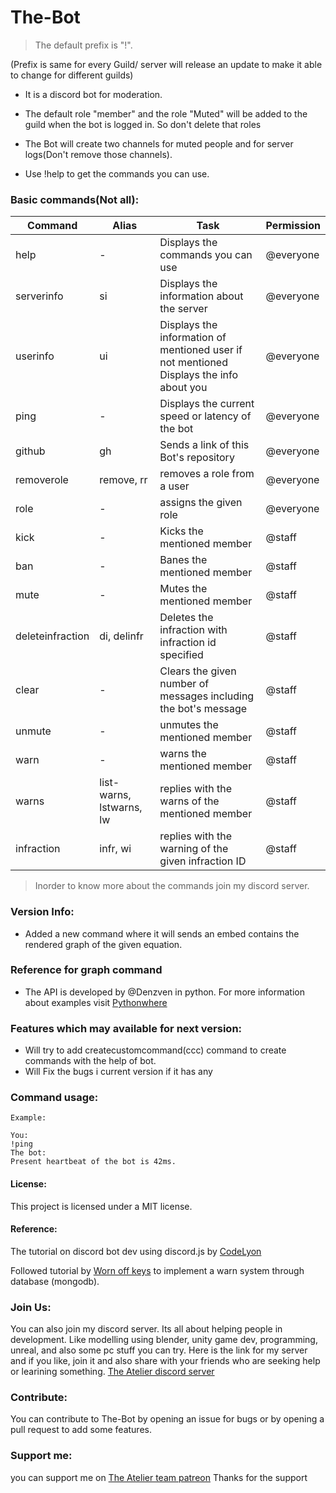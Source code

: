 # The-Bot

> The default prefix is "!".

(Prefix is same for every Guild/ server will release an update to make it able to change for different guilds)

* It is a discord bot for moderation.

* The default role "member" and the role "Muted" will be added to the guild when the bot is logged in. So don't delete that roles

* The Bot will create two channels for muted people and for server logs(Don't remove those channels).

* Use !help to get the commands you can use.

### Basic commands(Not all):

Command |  Alias   |    Task    | Permission
------- |  -----   |    ----    | ----------
help | - | Displays the commands you can use | @everyone
serverinfo | si | Displays the information about the server | @everyone
userinfo | ui | Displays the information of mentioned user if not mentioned Displays the info about you | @everyone
ping | - | Displays the current speed or latency of the bot | @everyone
github | gh | Sends a link of this Bot's repository | @everyone
removerole | remove, rr | removes a role from a user | @everyone
role | - | assigns the given role | @everyone
kick | - | Kicks the mentioned member | @staff
ban | - | Banes the mentioned member | @staff
mute | - | Mutes the mentioned member | @staff
deleteinfraction | di, delinfr | Deletes the infraction with infraction id specified |  @staff
clear | - | Clears the given number of messages including the bot's message | @staff
unmute | - | unmutes the mentioned member | @staff
warn | - | warns the mentioned member | @staff
warns | list-warns, lstwarns, lw | replies with the warns of the mentioned member | @staff
infraction | infr, wi | replies with the warning of the given infraction ID | @staff

> Inorder to know more about the commands join my discord server.

### Version Info:
* Added a new command where it will sends an embed contains the rendered graph of the given equation.

### Reference for graph command
* The API is developed by @Denzven in python. For more information about examples visit [Pythonwhere](https://denzven.pythonanywhere.com/) 

### Features which may available for next version:
* Will try to add createcustomcommand(ccc) command to create commands with the help of bot.
* Will Fix the bugs i current version if it has any

### Command usage:
```
Example:

You:
!ping
The bot:
Present heartbeat of the bot is 42ms.
```
#### License:

This project is licensed under a MIT license.

#### Reference:
The tutorial on discord bot dev using discord.js by 
[CodeLyon](https://youtube.com/playlist?list=PLbbLC0BLaGjpyzN1rg-gK4dUqbn8eJQq4)

Followed tutorial by [Worn off keys](https://youtu.be/mHKbU8nOW58) to implement a warn system through database (mongodb).

### Join Us:
You can also join my discord server. Its all about helping people in development. Like modelling using blender, unity game dev, programming, unreal, and also some pc stuff you can try. Here is the link for my server and if you like, join it and also share with your friends who are seeking help or learining something.
[The Atelier discord server](https://discord.gg/6Mcy5NpSpH)

### Contribute:
You can contribute to The-Bot by opening an issue for bugs or by opening a pull request to add some features. 

### Support me:
you can support me on [The Atelier team patreon](https://www.patreon.com/the_Atelier)
Thanks for the support
